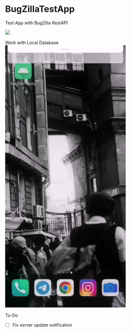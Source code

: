 # BugZillaTestApp
Test App with BugZilla RestAPI

![](screen.gif)

Work with Local Database
![](localDB.gif)

To-Do
- [ ] Fix server update notification
